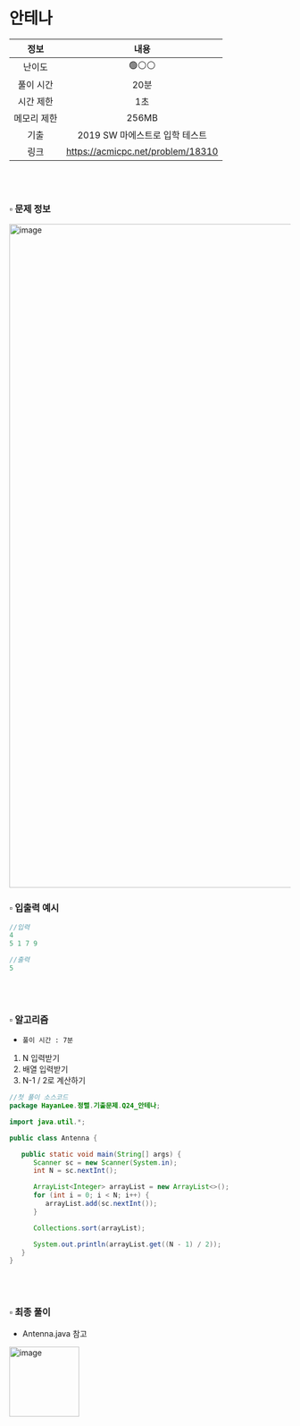 # 안테나

|   정보    |                내용                 |
|:-------:|:---------------------------------:|
|   난이도   |               🟢⚪⚪                |
|  풀이 시간  |                20분                | 
|  시간 제한  |                1초                 |
| 메모리 제한  |               256MB               |
| 기출 |       2019 SW 마에스트로 입학 테스트        |
| 링크 | https://acmicpc.net/problem/18310 |


<br>
<br>

### ▫️ 문제 정보
<img width="1187" alt="image" src="https://github.com/hayannn/2L24-Algo-Study/assets/102213509/bea4a108-f435-40c7-8ede-452c576e1dca">

### ▫️ 입출력 예시
```java
//입력
4
5 1 7 9
```
```java
//출력
5
```

<br>
<br>

### ▫️ 알고리즘
- ```풀이 시간 : 7분```
1. N 입력받기
2. 배열 입력받기
3. N-1 / 2로 계산하기

```java
//첫 풀이 소스코드
package HayanLee.정렬.기출문제.Q24_안테나;

import java.util.*;

public class Antenna {

   public static void main(String[] args) {
      Scanner sc = new Scanner(System.in);
      int N = sc.nextInt();

      ArrayList<Integer> arrayList = new ArrayList<>();
      for (int i = 0; i < N; i++) {
         arrayList.add(sc.nextInt());
      }

      Collections.sort(arrayList);

      System.out.println(arrayList.get((N - 1) / 2));
   }
}

```

<br>
<br>


### ▫️ 최종 풀이
- Antenna.java 참고

<img width="125" alt="image" src="https://github.com/hayannn/2L24-Algo-Study/assets/102213509/a1889f27-6c6e-4f28-bb5f-6aff6cee530a">

